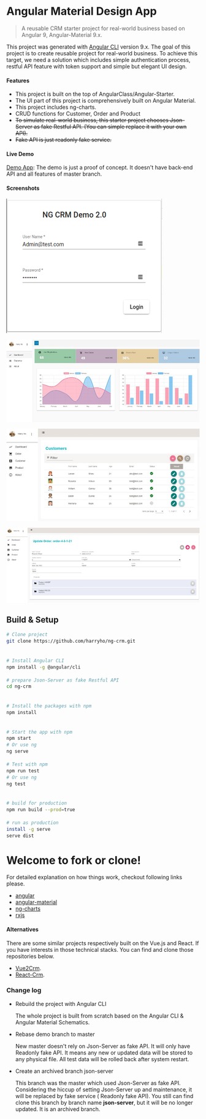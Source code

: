 # Angular Material Design App

> A reusable CRM starter project for real-world business based on Angular 9, Angular-Material 9.x.

This project was generated with [Angular CLI](https://github.com/angular/angular-cli) version 9.x. The goal of this project is to create reusable project for real-world business. To achieve this target, we need a solution which includes simple authentication process, restful API feature with token support and simple but elegant UI design.

#### Features

* This project is built on the top of AngularClass/Angular-Starter.
* The UI part of this project is comprehensively built on Angular Material.
* This project includes ng-charts.
* CRUD functions for Customer, Order and Product
* ~~To simulate real-world business, this starter project chooses Json-Server as fake Restful API. (You can simple replace it with your own API).~~
* ~~Fake API is just readonly fake service.~~



#### Live Demo
[Demo App](https://angular-app-demo.harryho.org): The demo is just a proof of concept. It doesn't have back-end API and all features of master branch.

#### Screenshots

![Screenshot1](screenshots/screenshot-1.JPG)

![Screenshot2](screenshots/screenshot-2.JPG)

![Screenshot3](screenshots/screenshot-3.JPG)

![Screenshot4](screenshots/screenshot-4.JPG)

## Build & Setup

```bash
# Clone project
git clone https://github.com/harryho/ng-crm.git


# Install Angular CLI
npm install -g @angular/cli

# prepare Json-Server as fake Restful API
cd ng-crm


# Install the packages with npm
npm install


# Start the app with npm
npm start
# Or use ng
ng serve 

# Test with npm
npm run test
# Or use ng
ng test


# build for production 
npm run build --prod=true

# run as production
install -g serve
serve dist

```

# Welcome to fork or clone!

For detailed explanation on how things work, checkout following links please.

* [angular](https://angular.io/)
* [angular-material](https://material.angular.io/)
* [ng-charts](https://github.com/valor-software/ng2-charts)
* [rxjs](https://rxjs.dev/api)


#### Alternatives

There are some similar projects respectively built on the Vue.js and React. If you have interests in those technical stacks. You can find and clone those repositories below.

* [Vue2Crm](https://github.com/harryho/vue-crm.git).
* [React-Crm](https://github.com/harryho/react-crm.git).


###  Change log

* Rebuild the project with Angular CLI

  The whole project is built from scratch based on the Angular CLI & Angular Material Schematics.

* Rebase demo branch to master

  New master doesn't rely on Json-Server as fake API. It will only have Readonly fake API. It means any new or updated data will be stored to any physical file. All test data will be rolled back after system restart.

* Create an archived branch json-server

  This branch was the master which used Json-Server as fake API. Considering the hiccup of setting Json-Server up and maintenance, it will be replaced by fake service ( Readonly fake API). You still can find clone this branch by branch name __json-server__, but it will be no longer updated. It is an archived branch.
